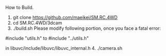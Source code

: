 How to Build.


1. git clone https://github.com/maeikei/SM.RC.4WD  
2. cd SM.RC.4WD/3dcam  
3. ./build.sh
  Please modify following portion, once you face a fatal error:

  #include "utils.h"
  to
  #include "../utils.h"

  in libuvc/include/libuvc/libuvc_internal.h 
4. ./camera.sh

